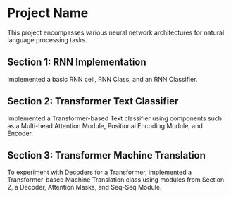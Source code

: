 # Project Name

This project encompasses various neural network architectures for natural language processing tasks.

## Section 1: RNN Implementation

Implemented a basic RNN cell, RNN Class, and an RNN Classifier.

## Section 2: Transformer Text Classifier

Implemented a Transformer-based Text classifier using components such as a Multi-head Attention Module, Positional Encoding Module, and Encoder.

## Section 3: Transformer Machine Translation

To experiment with Decoders for a Transformer, implemented a Transformer-based Machine Translation class using modules from Section 2, a Decoder, Attention Masks, and Seq-Seq Module.
